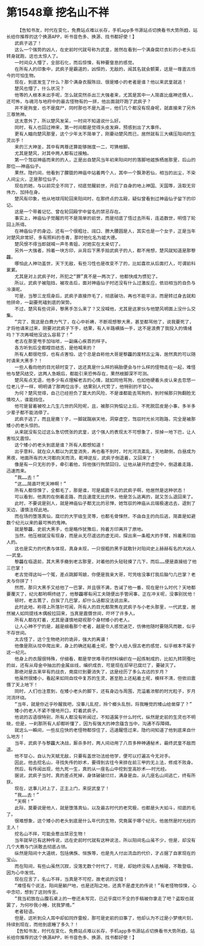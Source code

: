 # 第1548章 挖名山不祥
        【告知书友，时代在变化，免费站点难以长存，手机app多书源站点切换看书大势所趋，站长给你推荐的这个换源APP，听书音色多、换源、找书都好使！】
       武疯子逃了！
       这么一个强势的凶人，在史前时代就号称为武皇，居然在看到一个满身腐烂衣衫的小老头后转身就跑，这也太惊人了。
       一时间众人懵了，全部石化，而后惊悚，有种要窒息的感觉。
       在所有人的印象中，武疯子是霸道的，凶悍的，无敌的，闻其名就会颤栗，这是一尊震古烁今的可怕生物。
       现在，到底发生了什么？那个满身衣服陈旧、很是矮小的老者是谁？他以来武皇就逃！
       楚风也懵了，什么状况？
       他等的人根本未出手呢，怎么就突然杀出三大强者来，尤其是其中一人简直比瘟神还慑人，还可怖，与魂河与地府中的最古怪物有的一拼，他出面就吓跑了武疯子？
       并不是狗皇，也不是腐尸，同时那也不是九道一，他们几个都没有现身呢，就直接来了另外三尊煞神。
       这太意外了，所以楚风发呆，一时间不知道说什么好。
       同时，有人也回过神来，第一时间都是觉得头皮发麻，预感到出了大事件。
       更有人瞄向楚风那里，这个少年太不简单了，刚要动楚风而已，居然就有三大横压阳间的生灵出手！
       来的三大神圣，其中有两尊还算能够揣度一二，可猜根脚。
       尤其是楚风，对其中两人都有过接触。
       第一个驾驭神庙而来的的人，正是出自楚风当年初来阳间时的落脚地姬族栖居那里，后山的那位——神庙仙子。
       果然，隐约间，他看到了朦胧的神庙中站着两个人，其中一个飘渺若仙，相当的出尘，不染人间尘火，正是那位仙子。
       现在的她，与以前完全不同了，彻底觉醒前世，开启了自身的地上神国、天国等，汲取无穷伟力，加持在身。
       楚风有印象，他从地球闯轮回来阳间时，在那终点的古殿，疑似曾看到过神庙仙子留下的印记。
       这是一个带着记忆、曾在轮回殿宇中留名的禁忌存在。
       事实上，神庙仙子觉醒的可不是简单的前世，而是彻底了悟过去所有，连追数世，明悟了轮回上所得。
       在神庙仙子的身边，还有一个很粗壮、阔口、膀大腰圆是人，其实也是一个女子，正是当年对楚风非常好、多有照料的冬青，那时他化名为姬大德。
       楚风恨不得当即就喊一声冬青姐，对她实在太亲切了。
       另外一大强者，拎着一块方印，从背后下黑手拍武疯子的人，都不用想，楚风就知道是那黎龘。
       哪怕此人神功盖世，天下无敌，有些习性也是改变不了的，比如喜欢从后面打人，可谓前科累累。
       尤其是对上武疯子时，所犯之“罪”真不是一两次了，他都快成为惯犯了。
       所以，武疯子被阻挡，被攻击后，面对神庙仙子时还没有什么过激反应，依旧相当的自负与冷漠呢。
       可是，当黎三龙现身后，武疯子直接炸毛了，彻底破功，再也不能平淡，而是转过身去就和他拼命，一副要死磕到底的架势。
       不过，楚风有些诧异，黎黑手怎么来了？又没喊他，尤其是这家伙与他楚风明面上没什么交集。
       “完了，我这是白费力气了，在心中祈祷，不断观想黎大黑，甚至都骂他了，说我要死了，才将他请来过来，刚要对武疯子下手，结果，有人半路横插一手，这不是浪费了我投入的情绪吗？下次再喊他没这么容易了！”
       老古在那里甩手加咕哝，一副痛心疾首的样子。
       各方听到后全都瞠目结舌，是他喊来的？
       所有人都很吃惊，也有点害怕，这个总是自称他大哥是黎龘的废材古尘海，居然真的可以随时请来大黑手？！
       一些人看向他的目光顿时变了，这还真是什么样的祸胎便会与什么样的怪物走在一起，难怪他与楚风结交，这两人急眼后，都能引来恐怖存在，果然根脚深不可测。
       楚风有点无语，他多少有点理解老古的心情，就如同他骂狗，也如他硬着头皮认亲去忽悠一位老儿子一样，明明请了那两位出手，结果别人代劳了，他特别的不甘心。
       为何？楚风觉得，自己已经担负了莫大的风险，不是谁都能去骂狗的，到时候那只狗翻脸无情咬人，谁能挡住。
       他可是冒着被咬上几生几世的风险呢，且，被那只狗惦记上后，不死脱层皮是小事，多半多少辈子都不能消停了。
       武疯子逃了，而且是撒丫子，一脚就踹崩天地，洞穿虚空，驾驭时光长河跑路，完全是被那矮小的老头惊的。
       从来就没有见过这么急切慌张的武皇，这个强人的表现太不可想象了，惊掉一地下巴，让人害怕又震惊。
       这个矮小的老头到底是谁？所有人都想知道！
       出乎意料，就在众人都以为武皇消失，再也看不到时，时光河流紊乱，天地颠倒，白昼成为黑夜，地面所有的大河都向天而流，乾坤逆反，武疯子倒退着，又回来了！
       像是有一只无形的手，牵引着他，将他强行拘禁回归，让他从破开的虚空中，倒退着走路，迅速而来。
       “我……去！”
       “这……简直吓死天神啊！”
       所有人都惊悚了，全都毛了，那是谁，可是威震千古的武疯子啊，他居然是这种状态！
       可以看到，他真的在倒着走路，而且速度无比的快，他是怎么逃离的，就又怎么退回来了。
       此时，不要说是别人，就是神庙仙子都无比的忌惮，她驾驭的神庙从云端极速远去，退到了天边，谨慎注视此地。
       而在场的堕落真仙，腐烂的大宇级生灵等，也都毛骨悚然，不由自主的向后逃，简直是如避数个纪元以来的最可怖的鬼神。
       就是黎龘，史前大黑手，也是略作犹豫后，拎着方印离开了原地。
       当然，他压根就没有现身，而是从无尽遥远的虚无间，探出来一条粗大的手臂，拎着黑印拍人的。
       这也是实力的代表与体现，真身未现，一只很粗的黑手就敢针对阳间史上赫赫有名的大凶人——武皇。
       黎龘在临退前，其大黑手撤到老古那里，对着他的头轻轻摸了几下，而后……便是直接给了他三巴掌！
       老古觉得这叫一个冤，差点跳脚骂娘，你便是我亲大哥，可凭啥没事打我后脑勺几巴掌？老夫与你拼了！
       然而，那只大黑手又给他了一巴掌，并且很不满，告诫了他一番，现在是什么时代？天地都要覆灭了，纪元都哟啊终结了，他黎龘哪有闲工夫随便出手管闲事，正在冲关呢，没事别扰他！
       顿时，老古蔫了，白挨了几巴掌，却什么话都没法说出来。
       此时此地，称得上所落针可闻，所有人的目光都聚焦在武疯子与小老头那里，一代武皇，居然被人如同提线木偶般拉回来，当真是震慑世间，吓坏了许多人。
       所有人都在盯着，尤其是谨慎地窥视那个身材矮小的老人。
       让人心神不宁的是，越是细看那个老者，越是令人感觉迷茫，仿佛他随时要随风而散，似乎不存世间。
       太古怪了，这个生物绝对的诡异，强大的离谱！
       他像是刚从坟中爬出来，身上的确还粘着土呢，整个人给人很古老的感觉，似乎根本不属于这一纪元。
       他身上的衣服很特殊，仔细看，都是举世难寻的材料编织在一起炼制成的，比如九转阴蚕吐的丝，还有从母金中抽出的金属丝线，编织成衣，可是现在却早已腐烂了，要破灭了。
       那绝对是古来罕有的战衣，竟腐烂到要消失了，这是经历了多么古远的岁月？
       他虽然很矮小，看起来如同自坟中复苏的生灵，甚至脸上还粘着土呢，模样不清，但依旧震慑了天上地下！
       同时，人们也注意到，在矮小老头的脚下，还有身边与周围，充溢着浓郁的时光粒子，岁月河流环绕。
       “当年，就是你近乎吵醒我吧，没事儿乱挖，拎个榔头乱刨，将我睡觉的矮山给凿穿了？”
       矮小的老人不紧不慢地开口，盯着武疯子。
       他说的古语很特别，所有人都没有听闻过，不知道属于什么时代，纵然是史前的生灵也不明晓，但是，一刹那所有人却都听懂了，因为有强大的神念蕴含当中，沟通不存障碍。
       就这么一瞬间，一些反应快的老怪物都惊住了，迅速醒悟过来，隐约间知道了他到底来自什么地方！
       当年，武疯子与黎龘大决战，厮杀多时，两人间动用了八百多种神通秘术，最终武皇不敌而退。
       他不甘心，自认为天赋无敌，只要有盖世功法给他学，便可以打遍古今无对手。
       因此，他去挖名山，寻找失传的妙术，要得到古往今来排在前三甲的无上法，修成不败身。
       然后，有传闻出现，他九死一生，真的从一座名山中挖到至高妙术——时光经。
       据说，武疯子当时，真的差点死掉，身体破破烂烂，满身是血，从几座名山间逃亡，终有所获。
       现在，这事儿对上了，正主上门，来捉武皇了！
       “我……去！”
       “天啊！”
       此际，莫要说是他人，就是堕落真仙，以及最古时代的老究极，也都是头大如斗，彻底的毛了。
       很难想象，这个矮小的老头到底是什么年代的生物，究竟属于哪个纪元，他居然是时光经的主人！
       挖名山不祥，可能会惹出禁忌生物！
       当年就早已有这种传说，远在史前时代就有这种说法，所以阳间名山虽不少，但是，却没有几个大教与门派敢去彻底占领。
       纵然是阳间十大道统，包括佛族、恒族等，也是先人付出流血的代价，才占据了自家现在的宝山。
       而在阳间，有些山虽然沉寂，没落无数个时代了，可是，却始终没有人去触碰，不敢登临，因为心中发怵。
       现在应言了，名山不祥，当真是不可挖，故老说的没错！
       “难怪有个说法，阳间是躺尸地，也是还阳之地，还真不是虚无的传说！”有老怪物惊悚，心中念叨，想到了这则传言。
       “我当初放在山腹石桌上的一卷还未写完，已近乎腐烂不全的手稿被你拿走了吧？盗取也就罢了，为何吵我小睡，扰我梦境。”
       老者轻语。
       但是，这听到众人耳中却如同炸雷般，那可是史前的旧事了，他却认为不过是小梦境片刻，持续到现在，而他到底睡了多久？！
       【告知书友，时代在变化，免费站点难以长存，手机app多书源站点切换看书大势所趋，站长给你推荐的这个换源APP，听书音色多、换源、找书都好使！】